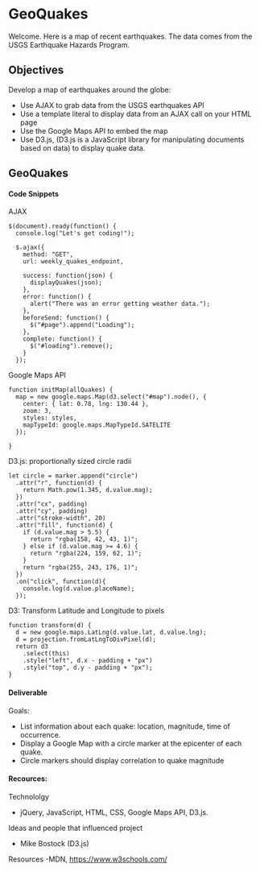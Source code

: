 # GeoQuakes

Welcome. Here is a map of recent earthquakes. The data comes from the USGS Earthquake Hazards Program.


## Objectives

Develop a map of earthquakes around the globe:
- Use AJAX to grab data from the USGS earthquakes API
- Use a template literal to display data from an AJAX call on your HTML page
- Use the Google Maps API to embed the map
- Use D3.js, (D3.js is a JavaScript library for manipulating documents based on data) to display quake data.


## GeoQuakes

#### Code Snippets

AJAX

```
$(document).ready(function() {
  console.log("Let's get coding!");

  $.ajax({
    method: "GET",
    url: weekly_quakes_endpoint,

    success: function(json) {
      displayQuakes(json);
    },
    error: function() {
      alert("There was an error getting weather data.");
    },
    beforeSend: function() {
      $("#page").append("Loading");
    },
    complete: function() {
      $("#loading").remove();
    }
  });
  ```
Google Maps API
```
function initMap(allQuakes) {
  map = new google.maps.Map(d3.select("#map").node(), {
    center: { lat: 0.78, lng: 130.44 },
    zoom: 3,
    styles: styles,
    mapTypeId: google.maps.MapTypeId.SATELITE
  });

}
```

D3.js: proportionally sized circle radii

```
let circle = marker.append("circle")
  .attr("r", function(d) {
    return Math.pow(1.345, d.value.mag);
  })
  .attr("cx", padding)
  .attr("cy", padding)
  .attr("stroke-width", 20)
  .attr("fill", function(d) {
    if (d.value.mag > 5.5) {
      return "rgba(158, 42, 43, 1)";
    } else if (d.value.mag >= 4.6) {
      return "rgba(224, 159, 62, 1)";
    }
    return "rgba(255, 243, 176, 1)";
  })
  .on("click", function(d){
    console.log(d.value.placeName);
  });
```

D3: Transform Latitude and Longitude to pixels

```
function transform(d) {
  d = new google.maps.LatLng(d.value.lat, d.value.lng);
  d = projection.fromLatLngToDivPixel(d);
  return d3
    .select(this)
    .style("left", d.x - padding + "px")
    .style("top", d.y - padding + "px");
}
```

#### Deliverable

Goals:
- List information about each quake: location, magnitude, time of occurrence.
- Display a Google Map with a circle marker at the epicenter of each quake.
- Circle markers should display correlation to quake magnitude


#### Recources:

Technololgy  
- jQuery, JavaScript, HTML, CSS, Google Maps API, D3.js.

Ideas and people that influenced project
- Mike Bostock (D3.js)

Resources
-MDN, https://www.w3schools.com/
